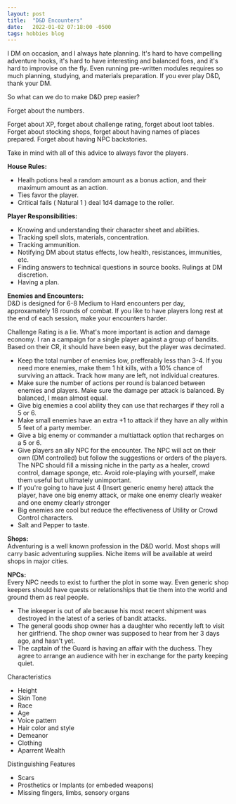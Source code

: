 ```yaml
---
layout: post
title:  "D&D Encounters"
date:   2022-01-02 07:18:00 -0500
tags: hobbies blog
---
```


I DM on occasion, and I always hate planning. It's hard to have compelling adventure hooks, it's hard to have interesting and balanced foes, and it's hard to improvise on the fly. Even running pre-written modules requires so much planning, studying, and materials preparation. If you ever play D&D, thank your DM.

So what can we do to make D&D prep easier?

Forget about the numbers.

Forget about XP, forget about challenge rating, forget about loot tables. Forget about stocking shops, forget about having names of places prepared. Forget about having NPC backstories.

Take in mind with all of this advice to always favor the players.

**House Rules:**  
- Healh potions heal a random amount as a bonus action, and their maximum amount as an action.
- Ties favor the player.
- Critical fails ( Natural 1 ) deal 1d4 damage to the roller.

**Player Responsibilities:**  
- Knowing and understanding their character sheet and abilities.
- Tracking spell slots, materials, concentration.
- Tracking ammunition.
- Notifying DM about status effects, low health, resistances, immunities, etc.
- Finding answers to technical questions in source books. Rulings at DM discretion.
- Having a plan.

**Enemies and Encounters:**  
D&D is designed for 6-8 Medium to Hard encounters per day, approxamately 18 rounds of combat. If you like to have players long rest at the end of each session, make your encounters harder.

Challenge Rating is a lie. What's more important is action and damage economy. I ran a campaign for a single player against a group of bandits. Based on their CR, it should have been easy, but the player was decimated.

- Keep the total number of enemies low, prefferably less than 3-4. If you need more enemies, make them 1 hit kills, with a 10% chance of surviving an attack. Track how many are left, not individual creatures.
- Make sure the number of actions per round is balanced between enemies and players. Make sure the damage per attack is balanced. By balanced, I mean almost equal. 
- Give big enemies a cool ability they can use that recharges if they roll a 5 or 6. 
- Make small enemies have an extra +1 to attack if they have an ally within 5 feet of a party member.
- Give a big enemy or commander a multiattack option that recharges on a 5 or 6.
- Give players an ally NPC for the encounter. The NPC will act on their own (DM controlled) but follow the suggestions or orders of the players. The NPC should fill a missing niche in the party as a healer, crowd control, damage sponge, etc. Avoid role-playing with yourself, make them useful but ultimately unimportant.
- If you're going to have just 4 (Insert generic enemy here) attack the player, have one big enemy attack, or make one enemy clearly weaker and one enemy clearly stronger
- Big enemies are cool but reduce the effectiveness of Utility or Crowd Control characters.
- Salt and Pepper to taste.

**Shops:**  
Adventuring is a well known profession in the D&D world. Most shops will carry basic adventuring supplies. Niche items will be available at weird shops in major cities.

**NPCs:**  
Every NPC needs to exist to further the plot in some way. Even generic shop keepers should have quests or relationships that tie them into the world and ground them as real people.

- The inkeeper is out of ale because his most recent shipment was destroyed in the latest of a series of bandit attacks.
- The general goods shop owner has a daughter who recently left to visit her girlfriend. The shop owner was supposed to hear from her 3 days ago, and hasn't yet.
- The captain of the Guard is having an affair with the duchess. They agree to arrange an audience with her in exchange for the party keeping quiet.

Characteristics
- Height
- Skin Tone
- Race
- Age
- Voice pattern
- Hair color and style
- Demeanor
- Clothing
- Aparrent Wealth

Distinguishing Features
- Scars
- Prosthetics or Implants (or embeded weapons)
- Missing fingers, limbs, sensory organs

